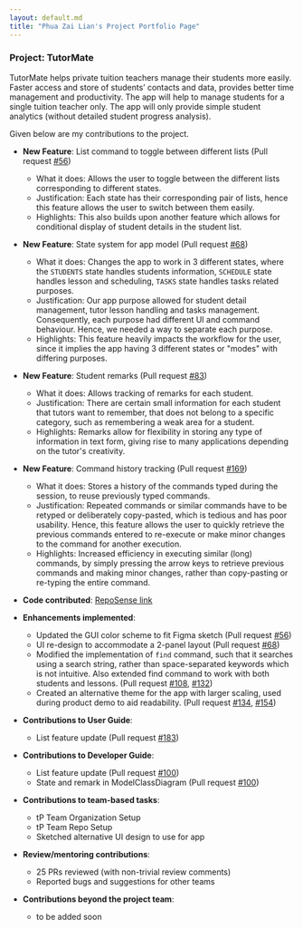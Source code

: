 ```yaml
---
layout: default.md
title: "Phua Zai Lian's Project Portfolio Page"
---
```


### Project: TutorMate

TutorMate helps private tuition teachers manage their students more easily. Faster access and store of students’ contacts and data, provides better time management and productivity. The app will help to manage students for a single tuition teacher only. The app will only provide simple student analytics (without detailed student progress analysis).

Given below are my contributions to the project.

* **New Feature**: List command to toggle between different lists (Pull request [#56](https://github.com/AY2324S1-CS2103T-T11-3/tp/pull/56))
  * What it does: Allows the user to toggle between the different lists corresponding to different states.
  * Justification: Each state has their corresponding pair of lists, hence this feature allows the user to switch between them easily.
  * Highlights: This also builds upon another feature which allows for conditional display of student details in the student list.
* **New Feature**: State system for app model (Pull request [#68](https://github.com/AY2324S1-CS2103T-T11-3/tp/pull/68))
  * What it does: Changes the app to work in 3 different states, where the `STUDENTS` state handles students information, `SCHEDULE` state handles lesson and scheduling, `TASKS` state handles tasks related purposes.
  * Justification: Our app purpose allowed for student detail management, tutor lesson handling and tasks management. Consequently, each purpose had different UI and command behaviour. Hence, we needed a way to separate each purpose.
  * Highlights: This feature heavily impacts the workflow for the user, since it implies the app having 3 different states or "modes" with differing purposes.
* **New Feature**: Student remarks (Pull request [#83](https://github.com/AY2324S1-CS2103T-T11-3/tp/pull/83))
  * What it does: Allows tracking of remarks for each student.
  * Justification: There are certain small information for each student that tutors want to remember, that does not belong to a specific category, such as remembering a weak area for a student.
  * Highlights: Remarks allow for flexibility in storing any type of information in text form, giving rise to many applications depending on the tutor's creativity.
* **New Feature**: Command history tracking (Pull request [#169](https://github.com/AY2324S1-CS2103T-T11-3/tp/pull/169))
  * What it does: Stores a history of the commands typed during the session, to reuse previously typed commands.
  * Justification: Repeated commands or similar commands have to be retyped or deliberately copy-pasted, which is tedious and has poor usability. Hence, this feature allows the user to quickly retrieve the previous commands entered to re-execute or make minor changes to the command for another execution.
  * Highlights: Increased efficiency in executing similar (long) commands, by simply pressing the arrow keys to retrieve previous commands and making minor changes, rather than copy-pasting or re-typing the entire command.

* **Code contributed**: [RepoSense link]()

* **Enhancements implemented**:
  * Updated the GUI color scheme to fit Figma sketch (Pull request [#56](https://github.com/AY2324S1-CS2103T-T11-3/tp/pull/56))
  * UI re-design to accommodate a 2-panel layout (Pull request [#68](https://github.com/AY2324S1-CS2103T-T11-3/tp/pull/68))
  * Modified the implementation of `find` command, such that it searches using a search string, rather than space-separated keywords which is not intuitive. Also extended find command to work with both students and lessons. (Pull request [#108](https://github.com/AY2324S1-CS2103T-T11-3/tp/pull/108), [#132](https://github.com/AY2324S1-CS2103T-T11-3/tp/pull/132))
  * Created an alternative theme for the app with larger scaling, used during product demo to aid readability. (Pull request [#134](https://github.com/AY2324S1-CS2103T-T11-3/tp/pull/134), [#154](https://github.com/AY2324S1-CS2103T-T11-3/tp/pull/154))

* **Contributions to User Guide**:
  * List feature update (Pull request [#183](https://github.com/AY2324S1-CS2103T-T11-3/tp/pull/183))

* **Contributions to Developer Guide**:
  * List feature update (Pull request [#100](https://github.com/AY2324S1-CS2103T-T11-3/tp/pull/100))
  * State and remark in ModelClassDiagram (Pull request [#100](https://github.com/AY2324S1-CS2103T-T11-3/tp/pull/100))

* **Contributions to team-based tasks**:
  * tP Team Organization Setup
  * tP Team Repo Setup
  * Sketched alternative UI design to use for app

* **Review/mentoring contributions**:
  * 25 PRs reviewed (with non-trivial review comments)
  * Reported bugs and suggestions for other teams

* **Contributions beyond the project team**:
  * to be added soon
